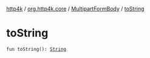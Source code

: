 [http4k](../../index.md) / [org.http4k.core](../index.md) / [MultipartFormBody](index.md) / [toString](./to-string.md)

# toString

`fun toString(): `[`String`](https://kotlinlang.org/api/latest/jvm/stdlib/kotlin/-string/index.html)